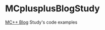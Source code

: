# MCplusplusBlogStudy
[MC++ Blog](https://www.modernescpp.com/index.php/table-of-content/) Study's code examples
